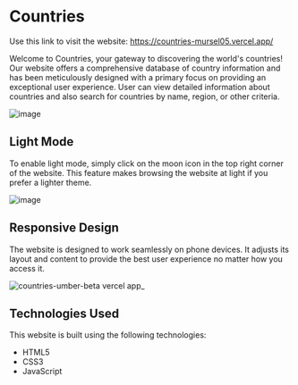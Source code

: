 # Countries

Use this link to visit the website: https://countries-mursel05.vercel.app/

Welcome to Countries, your gateway to discovering the world's countries! Our website offers a comprehensive database of country information and has been meticulously designed with a primary focus on providing an exceptional user experience. User can view detailed information about countries and also search for countries by name, region, or other criteria.

![image](https://github.com/Mursel05/Countries/assets/134983247/aa84b125-b670-434e-bfc1-1a21df9639af)

## Light Mode
To enable light mode, simply click on the moon icon in the top right corner of the website. This feature makes browsing the website at light if you prefer a lighter theme.

![image](https://github.com/Mursel05/Countries/assets/134983247/6a0fb9c8-fbd1-48f7-8e54-2fddf89338d9)

## Responsive Design
The website is designed to work seamlessly on phone devices. It adjusts its layout and content to provide the best user experience no matter how you access it.

![countries-umber-beta vercel app_](https://github.com/Mursel05/Countries/assets/134983247/7d995354-1209-4f81-b2a5-60c0fa3f92b1)

## Technologies Used
This website is built using the following technologies:

* HTML5
* CSS3
* JavaScript
